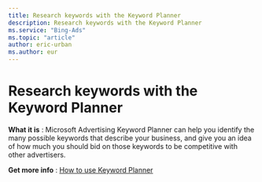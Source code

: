 ```yaml
---
title: Research keywords with the Keyword Planner
description: Research keywords with the Keyword Planner
ms.service: "Bing-Ads"
ms.topic: "article"
author: eric-urban
ms.author: eur
---
```


# Research keywords with the Keyword Planner

**What it is** : Microsoft Advertising Keyword Planner can help you identify the many possible keywords that describe your business, and give you an idea of how much you should bid on those keywords to be competitive with other advertisers.

**Get more info** : [How to use Keyword Planner](../hlp_BA_CONC_KeywordPlannerIntro.md)


